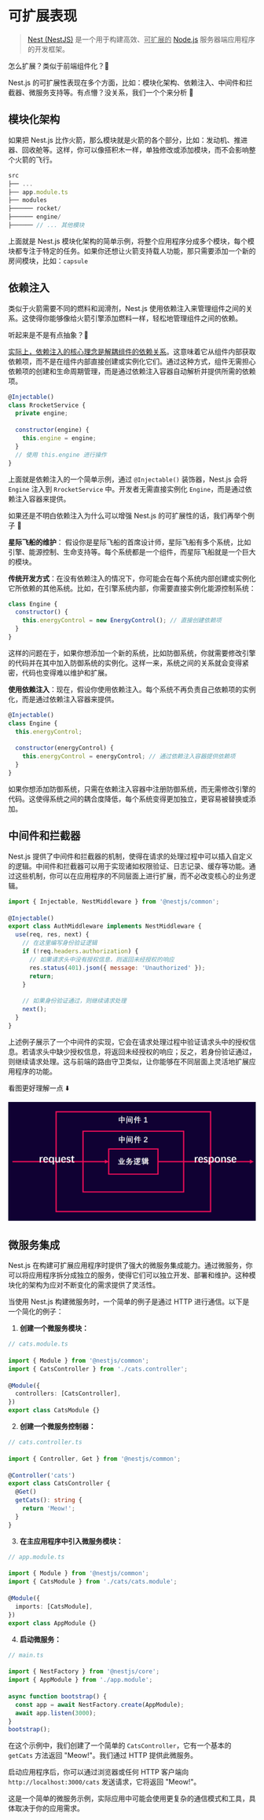 # 可扩展表现

> [Nest (NestJS)](https://nestjs.bootcss.com/) 是一个用于构建高效、<u>可扩展的</u> [Node.js](https://nodejs.org/en) 服务器端应用程序的开发框架。

怎么扩展？类似于前端组件化？🤔️

Nest.js 的可扩展性表现在多个方面，比如：模块化架构、依赖注入、中间件和拦截器、微服务支持等。有点懵？没关系，我们一个个来分析 🧐

## 模块化架构

如果把 Nest.js 比作火箭，那么模块就是火箭的各个部分，比如：发动机、推进器、回收舱等。这样，你可以像搭积木一样，单独修改或添加模块，而不会影响整个火箭的飞行。

```javascript
src
├── ...
├── app.module.ts
├── modules
├────── rocket/
├────── engine/
├────── // ... 其他模块
```

上面就是 Nest.js 模块化架构的简单示例，将整个应用程序分成多个模块，每个模块都专注于特定的任务。如果你还想让火箭支持载人功能，那只需要添加一个新的房间模块，比如：`capsule`

## 依赖注入

类似于火箭需要不同的燃料和润滑剂，Nest.js 使用依赖注入来管理组件之间的关系。这使得你能够像给火箭引擎添加燃料一样，轻松地管理组件之间的依赖。

听起来是不是有点抽象？🤔️

<u>实际上，依赖注入的核心理念是解耦组件的依赖关系</u>。这意味着它从组件内部获取依赖项，而不是在组件内部直接创建或实例化它们。通过这种方式，组件无需担心依赖项的创建和生命周期管理，而是通过依赖注入容器自动解析并提供所需的依赖项。

```javascript
@Injectable()
class RrocketService {
  private engine;

  constructor(engine) {
    this.engine = engine;
  }
  // 使用 this.engine 进行操作
}
```

上面就是依赖注入的一个简单示例，通过 `@Injectable()` 装饰器，Nest.js 会将 `Engine` 注入到 `RrocketService` 中。开发者无需直接实例化 `Engine`，而是通过依赖注入容器来提供。

如果还是不明白依赖注入为什么可以增强 Nest.js 的可扩展性的话，我们再举个例子 🌰

**星际飞船的维护**： 假设你是星际飞船的首席设计师，星际飞船有多个系统，比如引擎、能源控制、生命支持等。每个系统都是一个组件，而星际飞船就是一个巨大的模块。

**传统开发方式**：在没有依赖注入的情况下，你可能会在每个系统内部创建或实例化它所依赖的其他系统。比如，在引擎系统内部，你需要直接实例化能源控制系统：

```javascript
class Engine {
  constructor() {
    this.energyControl = new EnergyControl(); // 直接创建依赖项
  }
}
```

这样的问题在于，如果你想添加一个新的系统，比如防御系统，你就需要修改引擎的代码并在其中加入防御系统的实例化。这样一来，系统之间的关系就会变得紧密，代码也变得难以维护和扩展。

**使用依赖注入**：现在，假设你使用依赖注入。每个系统不再负责自己依赖项的实例化，而是通过依赖注入容器来提供。

```javascript
@Injectable()
class Engine {
  this.energyControl;

  constructor(energyControl) {
    this.energyControl = energyControl; // 通过依赖注入容器提供依赖项
  }
}
```

如果你想添加防御系统，只需在依赖注入容器中注册防御系统，而无需修改引擎的代码。这使得系统之间的耦合度降低，每个系统变得更加独立，更容易被替换或添加。

## 中间件和拦截器

Nest.js 提供了中间件和拦截器的机制，使得在请求的处理过程中可以插入自定义的逻辑。中间件和拦截器可以用于实现诸如权限验证、日志记录、缓存等功能。通过这些机制，你可以在应用程序的不同层面上进行扩展，而不必改变核心的业务逻辑。

```javascript
import { Injectable, NestMiddleware } from '@nestjs/common';

@Injectable()
export class AuthMiddleware implements NestMiddleware {
  use(req, res, next) {
    // 在这里编写身份验证逻辑
    if (!req.headers.authorization) {
      // 如果请求头中没有授权信息，则返回未经授权的响应
      res.status(401).json({ message: 'Unauthorized' });
      return;
    }

    // 如果身份验证通过，则继续请求处理
    next();
  }
}
```

上述例子展示了一个中间件的实现，它会在请求处理过程中验证请求头中的授权信息。若请求头中缺少授权信息，将返回未经授权的响应；反之，若身份验证通过，则继续请求处理。这与前端的路由守卫类似，让你能够在不同层面上灵活地扩展应用程序的功能。

看图更好理解一点 ⬇️

![](/images/middleware.png)

## 微服务集成

Nest.js 在构建可扩展应用程序时提供了强大的微服务集成能力。通过微服务，你可以将应用程序拆分成独立的服务，使得它们可以独立开发、部署和维护。这种模块化的架构为应对不断变化的需求提供了灵活性。

当使用 Nest.js 构建微服务时，一个简单的例子是通过 HTTP 进行通信。以下是一个简化的例子：

1. **创建一个微服务模块：**

```typescript
// cats.module.ts

import { Module } from '@nestjs/common';
import { CatsController } from './cats.controller';

@Module({
  controllers: [CatsController],
})
export class CatsModule {}
```

2. **创建一个微服务控制器：**

```typescript
// cats.controller.ts

import { Controller, Get } from '@nestjs/common';

@Controller('cats')
export class CatsController {
  @Get()
  getCats(): string {
    return 'Meow!';
  }
}
```

3. **在主应用程序中引入微服务模块：**

```typescript
// app.module.ts

import { Module } from '@nestjs/common';
import { CatsModule } from './cats/cats.module';

@Module({
  imports: [CatsModule],
})
export class AppModule {}
```

4. **启动微服务：**

```typescript
// main.ts

import { NestFactory } from '@nestjs/core';
import { AppModule } from './app.module';

async function bootstrap() {
  const app = await NestFactory.create(AppModule);
  await app.listen(3000);
}
bootstrap();
```

在这个示例中，我们创建了一个简单的 `CatsController`，它有一个基本的 `getCats` 方法返回 "Meow!"。我们通过 HTTP 提供此微服务。

启动应用程序后，你可以通过浏览器或任何 HTTP 客户端向 `http://localhost:3000/cats` 发送请求，它将返回 "Meow!"。

这是一个简单的微服务示例，实际应用中可能会使用更复杂的通信模式和工具，具体取决于你的应用需求。
